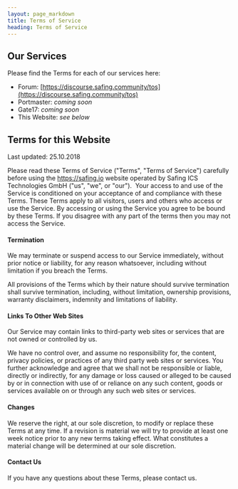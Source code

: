```yaml
---
layout: page_markdown
title: Terms of Service
heading: Terms of Service
---
```


## Our Services

Please find the Terms for each of our services here:

- Forum: [https://discourse.safing.community/tos](https://discourse.safing.community/tos)
- Portmaster: *coming soon*
- Gate17: *coming soon*
- This Website: *see below*

## Terms for this Website

Last updated: 25.10.2018

Please read these Terms of Service ("Terms", "Terms of Service") carefully before using the https://safing.io website operated by Safing ICS Technologies GmbH ("us", "we", or "our").
​
Your access to and use of the Service is conditioned on your acceptance of and compliance with these Terms. These Terms apply to all visitors, users and others who access or use the Service. By accessing or using the Service you agree to be bound by these Terms. If you disagree with any part of the terms then you may not access the Service.

#### Termination

We may terminate or suspend access to our Service immediately, without prior notice or liability, for any reason whatsoever, including without limitation if you breach the Terms.

All provisions of the Terms which by their nature should survive termination shall survive termination, including, without limitation, ownership provisions, warranty disclaimers, indemnity and limitations of liability.

#### Links To Other Web Sites

Our Service may contain links to third-party web sites or services that are not owned or controlled by us.

We have no control over, and assume no responsibility for, the content, privacy policies, or practices of any third party web sites or services. You further acknowledge and agree that we shall not be responsible or liable, directly or indirectly, for any damage or loss caused or alleged to be caused by or in connection with use of or reliance on any such content, goods or services available on or through any such web sites or services.

#### Changes

We reserve the right, at our sole discretion, to modify or replace these Terms at any time. If a revision is material we will try to provide at least one week notice prior to any new terms taking effect. What constitutes a material change will be determined at our sole discretion.

#### Contact Us

If you have any questions about these Terms, please contact us.
